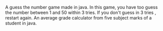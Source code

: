 A guess the number game made in java. In this game, you have too guess the number between 1 and 50 within 3 tries. If you don't guess in 3 tries , restart again.
An average grade calculator from five subject marks of a student in java.

